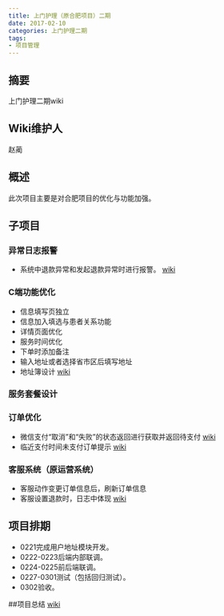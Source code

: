 ```yaml
---
title: 上门护理（原合肥项目）二期
date: 2017-02-10
categories: 上门护理二期
tags:
- 项目管理
---
```


## 摘要

上门护理二期wiki

<!--more-->

## Wiki维护人

赵蔺

## 概述
此次项目主要是对合肥项目的优化与功能加强。

## 子项目

### 异常日志报警

- 系统中退款异常和发起退款异常时进行报警。
[wiki](http://wiki.office.test.youhujia.com/2017/02/10/HeFei_Alert/)

### C端功能优化

- 信息填写页独立
- 信息加入填选与患者关系功能
- 详情页面优化
- 服务时间优化
- 下单时添加备注
- 输入地址或者选择省市区后填写地址
- 地址簿设计
[wiki](http://wiki.office.test.youhujia.com/2017/02/10/C_Hefei_TWO_PLAN_API/)

### 服务套餐设计

### 订单优化
- 微信支付“取消”和“失败”的状态返回进行获取并返回待支付 [wiki](http://wiki.office.test.youhujia.com/2017/02/10/wechat_pub_pay_support_stage_2/)
- 临近支付时间未支付订单提示
[wiki](http://wiki.office.test.youhujia.com/2017/02/10/Timer_2/)

### 客服系统（原运营系统）
- 客服动作变更订单信息后，刷新订单信息
- 客服设置退款时，日志中体现
[wiki](http://wiki.office.test.youhujia.com/2017/01/10/HEFEI_TWO-LOG/)

## 项目排期
- 0221完成用户地址模块开发。
- 0222-0223后端内部联调。
- 0224-0225前后端联调。
- 0227-0301测试（包括回归测试）。
- 0302验收。

##项目总结
[wiki](http://wiki.office.test.youhujia.com/2017/03/08/on-site_care_stage_2_summary_report/)
